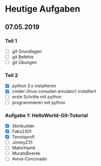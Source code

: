# Heutige Aufgaben
## 07.05.2019

### Teil 1
- [ ] git Grundlagen
- [ ] git Befehle
- [ ] git Übungen

### Teil 2
- [x] python 3.x installieren
- [x] cmder (linux consolen emulator) installiert
- [ ] erste Schritte mit python
- [ ] programmieren mit python

### Aufgabe 1: HelloWorld-Git-Tutorial
- [x] Skinbuilder
- [x] Fabs2301
- [x] Tennisprofi
- [ ] JimmyZ31
- [ ] MahirHamit
- [ ] MuratsBoerek
- [ ] Aviva-Corcovado
